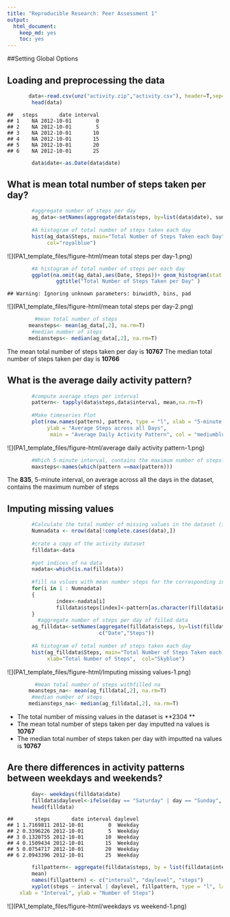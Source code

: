 ```yaml
---
title: "Reproducible Research: Peer Assessment 1"
output: 
  html_document:
    keep_md: yes
    toc: yes
---
```

##Setting Global Options



## Loading and preprocessing the data


```r
       data<-read.csv(unz("activity.zip","activity.csv"), header=T,sep=",")
        head(data)
```

```
##   steps       date interval
## 1    NA 2012-10-01        0
## 2    NA 2012-10-01        5
## 3    NA 2012-10-01       10
## 4    NA 2012-10-01       15
## 5    NA 2012-10-01       20
## 6    NA 2012-10-01       25
```

```r
        data$date<-as.Date(data$date)
```

## What is mean total number of steps taken per day?

```r
        #aggregate number of steps per day
        ag_data<-setNames(aggregate(data$steps, by=list(data$date), sum, na.omit=T),c("Date","Steps"))
       
        #A histogram of total number of steps taken each day
        hist(ag_data$Steps, main="Total Number of Steps Taken each Day", xlab="Total Number of Steps", 
             col="royalblue")
```

![](PA1_template_files/figure-html/mean total steps per day-1.png)<!-- -->

```r
        #A histogram of total number of steps per each day
        ggplot(na.omit(ag_data),aes(Date, Steps))+ geom_histogram(stat = "identity")  + 
                ggtitle("Total Number of Steps Taken per Day" )
```

```
## Warning: Ignoring unknown parameters: binwidth, bins, pad
```

![](PA1_template_files/figure-html/mean total steps per day-2.png)<!-- -->

```r
         #mean total number of steps
       meansteps<- mean(ag_data[,2], na.rm=T)
        #median number of steps
       mediansteps<- median(ag_data[,2], na.rm=T)
```
The mean total number of steps taken per day is **10767**
The median total number of steps taken per day is **10766**

## What is the average daily activity pattern?

```r
        #compute average steps per interval
        pattern<- tapply(data$steps,data$interval, mean,na.rm=T)
        
        #Make timeseries Plot
        plot(row.names(pattern), pattern, type = "l", xlab = "5-minute interval", 
             ylab = "Average Steps across all Days", 
              main = "Average Daily Activity Pattern", col = "mediumblue")
```

![](PA1_template_files/figure-html/average daily activity pattern-1.png)<!-- -->

```r
        #Which 5-minute interval, contains the maximum number of steps?
        maxsteps<-names(which(pattern ==max(pattern)))
```
The **835**, 5-minute interval, on average across all the days in the dataset, contains the maximum number of steps

## Imputing missing values

```r
        #Calculate the total number of missing values in the dataset (i.e. the total number of rows with NAs)
        Numnadata <- nrow(data[!complete.cases(data),])
        
        #crate a copy of the activity dataset
        filldata<-data
        
        #get indices of na data
        nadata<-which(is.na(filldata))
        
        #fill na vslues with mean number steps for the corresponding interval
        for(i in 1 : Numnadata)
        {
                index<-nadata[i]
                filldata$steps[index]<-pattern[as.character(filldata$interval[index])]
        }
          #aggregate number of steps per day of filled data
        ag_filldata<-setNames(aggregate(filldata$steps, by=list(filldata$date), sum, na.omit=T),
                              c("Date","Steps"))
       
        #A histogram of total number of steps taken each day
        hist(ag_filldata$Steps, main="Total Number of Steps Taken each Day with Filled NAs", 
             xlab="Total Number of Steps",  col="Skyblue")
```

![](PA1_template_files/figure-html/Imputing missing values-1.png)<!-- -->

```r
         #mean total number of steps withfilled na
       meansteps_na<- mean(ag_filldata[,2], na.rm=T)
        #median number of steps
       mediansteps_na<- median(ag_filldata[,2], na.rm=T)
```
- The total number of missing values in the dataset is **2304 **
- The mean total number of steps taken per day imputted na values is **10767**
- The median total number of steps taken per day with imputted na values is **10767**

## Are there differences in activity patterns between weekdays and weekends?



```r
        day<- weekdays(filldata$date)
        filldata$daylevel<-ifelse(day == "Saturday" | day == "Sunday", "Weekend", "Weekday")
        head(filldata)
```

```
##       steps       date interval daylevel
## 1 1.7169811 2012-10-01        0  Weekday
## 2 0.3396226 2012-10-01        5  Weekday
## 3 0.1320755 2012-10-01       10  Weekday
## 4 0.1509434 2012-10-01       15  Weekday
## 5 0.0754717 2012-10-01       20  Weekday
## 6 2.0943396 2012-10-01       25  Weekday
```

```r
        fillpattern<- aggregate(filldata$steps, by = list(filldata$interval, filldata$daylevel), 
        mean)
        names(fillpattern) <- c("interval", "daylevel", "steps")
        xyplot(steps ~ interval | daylevel, fillpattern, type = "l", layout = c(1, 2), 
    xlab = "Interval", ylab = "Number of Steps")
```

![](PA1_template_files/figure-html/weekdays vs weekend-1.png)<!-- -->
